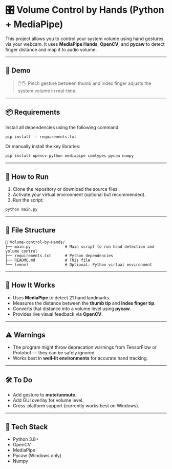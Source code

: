 
# 🎛️ Volume Control by Hands (Python + MediaPipe)

This project allows you to control your system volume using hand gestures via your webcam. It uses **MediaPipe Hands**, **OpenCV**, and **pycaw** to detect finger distance and map it to audio volume.

---

## 📸 Demo
> ✋🖐️ Pinch gesture between thumb and index finger adjusts the system volume in real-time.

---

## 📦 Requirements

Install all dependencies using the following command:

```bash
pip install -r requirements.txt
```

Or manually install the key libraries:

```bash
pip install opencv-python mediapipe comtypes pycaw numpy
```

---

## 🚀 How to Run

1. Clone the repository or download the source files.
2. Activate your virtual environment (optional but recommended).
3. Run the script:

```bash
python main.py
```

---

## 📁 File Structure

```
📂 Volume-control-by-Hands/
├── main.py               # Main script to run hand detection and volume control
├── requirements.txt      # Python dependencies
├── README.md             # This file
└── (venv)                # Optional: Python virtual environment
```

---

## 🧠 How It Works

- Uses **MediaPipe** to detect 21 hand landmarks.
- Measures the distance between the **thumb tip** and **index finger tip**.
- Converts that distance into a volume level using **pycaw**.
- Provides live visual feedback via **OpenCV**.

---

## ⚠️ Warnings

- The program might throw deprecation warnings from TensorFlow or Protobuf — they can be safely ignored.
- Works best in **well-lit environments** for accurate hand tracking.

---

## 🛠️ To Do

- Add gesture to **mute/unmute**.
- Add GUI overlay for volume level.
- Cross-platform support (currently works best on Windows).

---

## 🤖 Tech Stack

- Python 3.8+
- OpenCV
- MediaPipe
- Pycaw (Windows only)
- Numpy


